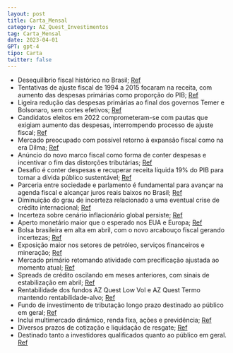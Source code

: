 ```yaml
---
layout: post
title: Carta_Mensal
category: AZ_Quest_Investimentos
tag: Carta_Mensal
date: 2023-04-01
GPT: gpt-4
tipo: Carta
twitter: false
---
```


- Desequilíbrio fiscal histórico no Brasil;
<a href="#" onclick="search_on_pdf('O Brasil convive com desequilíbrio fiscal secular, compensado historicamente por períodos de alta i')">Ref</a>
- Tentativas de ajuste fiscal de 1994 a 2015 focaram na receita, com aumento das despesas primárias como proporção do PIB;
<a href="#" onclick="search_on_pdf('hiperinflação, trocando-a por maior carga tributária e mais endividamento.  Do Real até 2015, as te')">Ref</a>
- Ligeira redução das despesas primárias ao final dos governos Temer e Bolsonaro, sem cortes efetivos;
<a href="#" onclick="search_on_pdf('limite de despesas e incentivo ao fim de distorções tributárias, deixando claro o desejo do governo')">Ref</a>
- Candidatos eleitos em 2022 comprometeram-se com pautas que exigiam aumento das despesas, interrompendo processo de ajuste fiscal;
<a href="#" onclick="search_on_pdf('orçamentária. Contribuiu para essa visão a não reoneração dos combustíveis, em               ')">Ref</a>
- Mercado preocupado com possível retorno à expansão fiscal como na era Dilma;
<a href="#" onclick="search_on_pdf('Contudo, os agentes de mercado, em geral, recepcionaram essa PEC como a primeira etapa de uma nova ')">Ref</a>
- Anúncio do novo marco fiscal como forma de conter despesas e incentivar o fim das distorções tributárias;
<a href="#" onclick="search_on_pdf('limite de despesas e incentivo ao fim de distorções tributárias, deixando claro o desejo do governo')">Ref</a>
- Desafio é conter despesas e recuperar receita líquida 19% do PIB para tornar a dívida público sustentável;
<a href="#" onclick="search_on_pdf('para obter o superávit que torna a dívida sustentável: conter as despesas e recuperar a receita líq')">Ref</a>
- Parceria entre sociedade e parlamento é fundamental para avançar na agenda fiscal e alcançar juros reais baixos no Brasil;
<a href="#" onclick="search_on_pdf('essa agenda seja cumprida e o Brasil conviva com juros reais baixos.  Alexandre Manoel é economist')">Ref</a>
- Diminuição  do grau de incerteza relacionado a uma eventual crise de crédito internacional;
<a href="#" onclick="search_on_pdf('ESTRATÉGIA MACRO Em abril, observamos a diminuição do grau de incerteza relacionado a uma eventual ')">Ref</a>
- Incerteza sobre cenário inflacionário global persiste;
<a href="#" onclick="search_on_pdf('ESTRATÉGIA MACRO Em abril, observamos a diminuição do grau de incerteza relacionado a uma eventual ')">Ref</a>
- Aperto monetário maior que o esperado nos EUA e Europa;
<a href="#" onclick="search_on_pdf('esperado, tanto por parte do Banco Central Americano (Fed) quanto do Banco Central Europeu (ECB). ')">Ref</a>
- Bolsa brasileira em alta em abril, com o novo arcabouço fiscal gerando incertezas;
<a href="#" onclick="search_on_pdf('mês) surpreendeu positivamente e reforçou a expectativa de revisão para cima nas expectativas de cr')">Ref</a>
- Exposição maior nos setores de petróleo, serviços financeiros e mineração;
<a href="#" onclick="search_on_pdf('Financeiros e Petróleo e Petroquímica foram os que mais contribuíram positivamente, enquanto Minera')">Ref</a>
- Mercado primário retomando atividade com precificação ajustada ao momento atual;
<a href="#" onclick="search_on_pdf('O mercado primário ainda não voltou ao seu ritmo normal, mas vimos ao longo do mês algumas ofertas ')">Ref</a>
- Spreads de crédito oscilando em meses anteriores, com sinais de estabilização em abril;
<a href="#" onclick="search_on_pdf('ESTRATÉGIA MACRO Em abril, observamos a diminuição do grau de incerteza relacionado a uma eventual ')">Ref</a>
- Rentabilidade dos fundos AZ Quest Low Vol e AZ Quest Termo mantendo rentabilidade-alvo;
<a href="#" onclick="search_on_pdf('performance, encerrou o mês de abril com retorno de 0,80% e, em 12 meses, rendeu 14,51%, equivalent')">Ref</a>
- Fundo de investimento de tributação longo prazo destinado ao público em geral;
<a href="#" onclick="search_on_pdf('investimento, tributação longo prazo, destinado ao público em geral, prazo de cotização e liquidação')">Ref</a>
- Inclui multimercado dinâmico, renda fixa, ações e previdência;
<a href="#" onclick="search_on_pdf('II IE FIC FIM (40.792.737/0001-09): previdência multimercado livre, tributação previdência, destinad')">Ref</a>
- Diversos prazos de cotização e liquidação de resgate;
<a href="#" onclick="search_on_pdf('tributação longo prazo, destinado ao público em geral, prazo de cotização e liquidação de resgate em')">Ref</a>
- Destinado tanto a investidores qualificados quanto ao público em geral.
<a href="#" onclick="search_on_pdf('investimento, tributação longo prazo, destinado ao público em geral, prazo de cotização e liquidação')">Ref</a>
